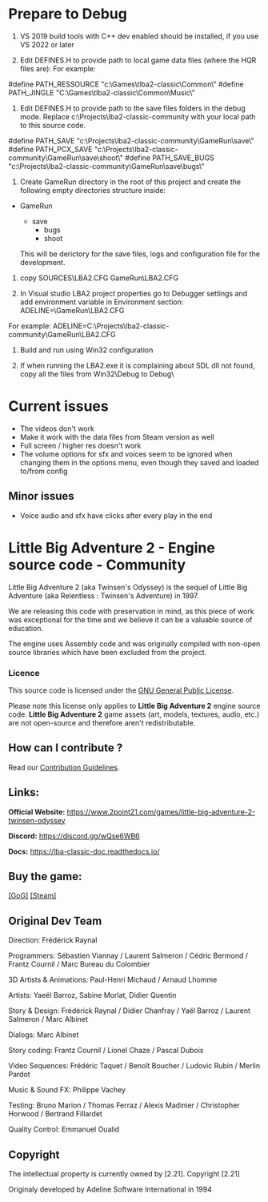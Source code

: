# Prepare to Debug

1. VS 2019 build tools with C++ dev enabled should be installed, if you use VS 2022 or later

1. Edit DEFINES.H to provide path to local game data files (where the HQR files are):
  For example:

  #define	PATH_RESSOURCE		"c:\\Games\\tlba2-classic\\Common\\"
  #define	PATH_JINGLE	        "C:\\Games\\tlba2-classic\\Common\\Music\\"

1. Edit DEFINES.H to provide path to the save files folders in the debug mode. Replace c:\\Projects\\lba2-classic-community with your local path to this source code.

#define	PATH_SAVE		    "c:\\Projects\\lba2-classic-community\\GameRun\\save\\"
#define	PATH_PCX_SAVE		"c:\\Projects\\lba2-classic-community\\GameRun\\save\\shoot\\"
#define	PATH_SAVE_BUGS		"c:\\Projects\\lba2-classic-community\\GameRun\\save\\bugs\\"


1. Create GameRun directory in the root of this project and create the following empty directories structure inside:
- GameRun
  - save
    - bugs
    - shoot

  This will be derictory for the save files, logs and configuration file for the development. 

1. copy SOURCES\LBA2.CFG GameRun\LBA2.CFG

1. In Visual studio LBA2 project properties go to Debugger settings and add environment variable in Environment section:
  ADELINE=<PathToThisProject>\GameRun\LBA2.CFG
  
  For example: 
    ADELINE=C:\Projects\lba2-classic-community\GameRun\LBA2.CFG

1. Build and run using Win32 configuration

1. If when running the LBA2.exe it is complaining about SDL dll not found, copy all the files from Win32\Debug to Debug\

# Current issues

- The videos don't work
- Make it work with the data files from Steam version as well
- Full screen / higher res doesn't work
- The volume options for sfx and voices seem to be ignored when changing them in the options menu, even though they saved and loaded to/from config

## Minor issues
- Voice audio and sfx have clicks after every play in the end


# Little Big Adventure 2 - Engine source code - Community

Little Big Adventure 2 (aka Twinsen's Odyssey) is the sequel of Little Big Adventure (aka Relentless : Twinsen's Adventure) in 1997.

We are releasing this code with preservation in mind, as this piece of work was exceptional for the time and we believe it can be a valuable source of education.

The engine uses Assembly code and was originally compiled with non-open source libraries which have been excluded from the project. 

### Licence
This source code is licensed under the [GNU General Public License](https://github.com/2point21/lba2-classic-community/blob/main/LICENSE).

Please note this license only applies to **Little Big Adventure 2** engine source code. **Little Big Adventure 2** game assets (art, models, textures, audio, etc.) are not open-source and therefore aren't redistributable.

## How can I contribute ?

Read our [Contribution Guidelines](https://github.com/2point21/lba2-classic-community/blob/main/CONTRIBUTING.md).

## Links:
**Official Website:** https://www.2point21.com/games/little-big-adventure-2-twinsen-odyssey

**Discord:** https://discord.gg/wQse6WB6

**Docs:** https://lba-classic-doc.readthedocs.io/

## Buy the game:
 [[GoG]](https://www.gog.com/game/little_big_adventure_2)  [[Steam]](https://store.steampowered.com/app/398000/Little_Big_Adventure_2/)

## Original Dev Team
Direction: Frédérick Raynal

Programmers: Sébastien Viannay / Laurent Salmeron / Cédric Bermond / Frantz Cournil / Marc Bureau du Colombier

3D Artists & Animations: Paul-Henri Michaud / Arnaud Lhomme

Artists: Yaeël Barroz, Sabine Morlat, Didier Quentin

Story & Design: Frédérick Raynal / Didier Chanfray / Yaël Barroz / Laurent Salmeron / Marc Albinet

Dialogs: Marc Albinet

Story coding: Frantz Cournil / Lionel Chaze / Pascal Dubois

Video Sequences: Frédéric Taquet / Benoît Boucher / Ludovic Rubin / Merlin Pardot

Music & Sound FX: Philippe Vachey

Testing: Bruno Marion / Thomas Ferraz / Alexis Madinier / Christopher Horwood / Bertrand Fillardet

Quality Control: Emmanuel Oualid

## Copyright
The intellectual property is currently owned by [2.21]. Copyright [2.21]

Originaly developed by Adeline Software International in 1994
